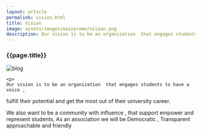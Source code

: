 ```yaml
---
layout: article
permalink: vision.html
title: Vision
image: assets/images/mainpromo/vision.png
description: Our vision is to be an organization  that engages students to have a voice ,fulfill their potential and get the most out of their university career.
---
```


<div class="">
	<h3>{{page.title}}</h3>
	<img src="{{page.image}}" alt="blog">

	<p>
	Our vision is to be an organization  that engages students to have a voice ,
fulfill their potential and get the most out of their university career.
 </p>
   <p>
  We also want to be a community with influence , that support empower and
represent students, As an association we will be Democratic , Transparent
approachable and friendly
    </p>

</div>
